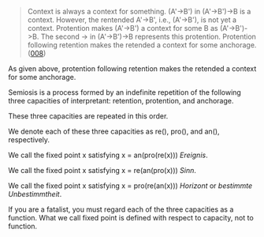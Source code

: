 > Context is always a context for something. (A'->B') in (A'->B')->B is a context. However, the rentended A'->B', i.e., (A'->B'), is not yet a context. Protention makes (A'->B') a context for some B as (A'->B')->B. The second -> in (A'->B')->B represents this protention. Protention following retention makes the retended a context for some anchorage. ([008](https://github.com/TomonariMASADA/didactic-fiesta/blob/4de2e6cf164140410491060fb5b50ae772be20ba/008.md))

As given above, protention following retention makes the retended a context for some anchorage.

Semiosis is a process formed by an indefinite repetition of the following three capacities of interpretant: retention, protention, and anchorage.

These three capacities are repeated in this order.

We denote each of these three capacities as re(), pro(), and an(), respectively.

We call the fixed point x satisfying x = an(pro(re(x))) *Ereignis*.

We call the fixed point x satisfying x = re(an(pro(x))) *Sinn*.

We call the fixed point x satisfying x = pro(re(an(x))) *Horizont* or *bestimmte Unbestimmtheit*.

If you are a fatalist, you must regard each of the three capacities as a function. What we call fixed point is defined with respect to capacity, not to function.
